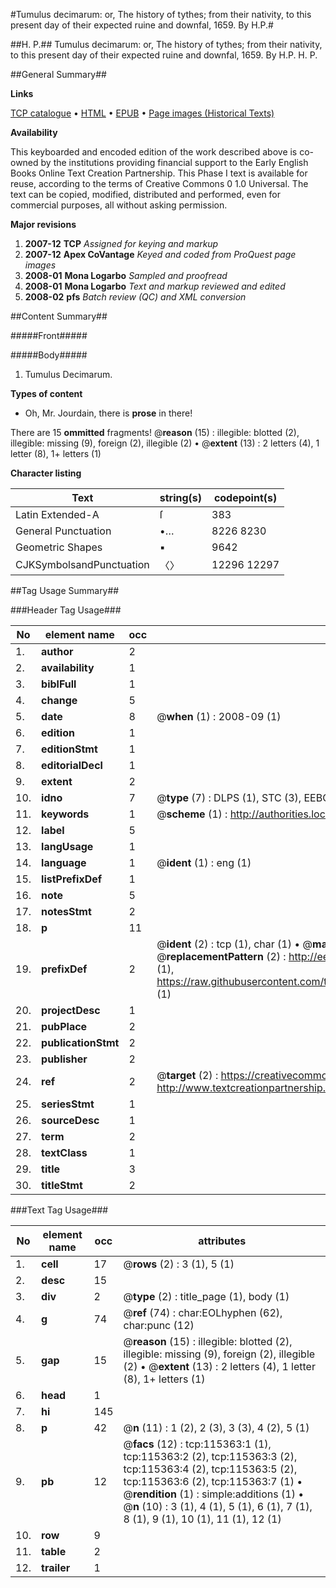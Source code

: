 #Tumulus decimarum: or, The history of tythes; from their nativity, to this present day of their expected ruine and downfal, 1659. By H.P.#

##H. P.##
Tumulus decimarum: or, The history of tythes; from their nativity, to this present day of their expected ruine and downfal, 1659. By H.P.
H. P.

##General Summary##

**Links**

[TCP catalogue](http://www.ota.ox.ac.uk/tcp/)  • 
[HTML](http://tei.it.ox.ac.uk/tcp/Texts-HTML/free/A91/A91078.html)  • 
[EPUB](http://tei.it.ox.ac.uk/tcp/Texts-EPUB/free/A91/A91078.epub) • 
[Page images (Historical Texts)](https://data.historicaltexts.jisc.ac.uk/view?pubId=eebo-99863178e&pageId=eebo-99863178e-115363-1)

**Availability**

This keyboarded and encoded edition of the
	       work described above is co-owned by the institutions
	       providing financial support to the Early English Books
	       Online Text Creation Partnership. This Phase I text is
	       available for reuse, according to the terms of Creative
	       Commons 0 1.0 Universal. The text can be copied,
	       modified, distributed and performed, even for
	       commercial purposes, all without asking permission.

**Major revisions**

1. __2007-12__ __TCP__ *Assigned for keying and markup*
1. __2007-12__ __Apex CoVantage__ *Keyed and coded from ProQuest page images*
1. __2008-01__ __Mona Logarbo__ *Sampled and proofread*
1. __2008-01__ __Mona Logarbo__ *Text and markup reviewed and edited*
1. __2008-02__ __pfs__ *Batch review (QC) and XML conversion*

##Content Summary##

#####Front#####

#####Body#####

1. Tumulus Decimarum.

**Types of content**

  * Oh, Mr. Jourdain, there is **prose** in there!

There are 15 **ommitted** fragments! 
 @__reason__ (15) : illegible: blotted (2), illegible: missing (9), foreign (2), illegible (2)  •  @__extent__ (13) : 2 letters (4), 1 letter (8), 1+ letters (1)

**Character listing**


|Text|string(s)|codepoint(s)|
|---|---|---|
|Latin Extended-A|ſ|383|
|General Punctuation|•…|8226 8230|
|Geometric Shapes|▪|9642|
|CJKSymbolsandPunctuation|〈〉|12296 12297|

##Tag Usage Summary##

###Header Tag Usage###

|No|element name|occ|attributes|
|---|---|---|---|
|1.|__author__|2||
|2.|__availability__|1||
|3.|__biblFull__|1||
|4.|__change__|5||
|5.|__date__|8| @__when__ (1) : 2008-09 (1)|
|6.|__edition__|1||
|7.|__editionStmt__|1||
|8.|__editorialDecl__|1||
|9.|__extent__|2||
|10.|__idno__|7| @__type__ (7) : DLPS (1), STC (3), EEBO-CITATION (1), PROQUEST (1), VID (1)|
|11.|__keywords__|1| @__scheme__ (1) : http://authorities.loc.gov/ (1)|
|12.|__label__|5||
|13.|__langUsage__|1||
|14.|__language__|1| @__ident__ (1) : eng (1)|
|15.|__listPrefixDef__|1||
|16.|__note__|5||
|17.|__notesStmt__|2||
|18.|__p__|11||
|19.|__prefixDef__|2| @__ident__ (2) : tcp (1), char (1)  •  @__matchPattern__ (2) : ([0-9\-]+):([0-9IVX]+) (1), (.+) (1)  •  @__replacementPattern__ (2) : http://eebo.chadwyck.com/downloadtiff?vid=$1&page=$2 (1), https://raw.githubusercontent.com/textcreationpartnership/Texts/master/tcpchars.xml#$1 (1)|
|20.|__projectDesc__|1||
|21.|__pubPlace__|2||
|22.|__publicationStmt__|2||
|23.|__publisher__|2||
|24.|__ref__|2| @__target__ (2) : https://creativecommons.org/publicdomain/zero/1.0/ (1), http://www.textcreationpartnership.org/docs/. (1)|
|25.|__seriesStmt__|1||
|26.|__sourceDesc__|1||
|27.|__term__|2||
|28.|__textClass__|1||
|29.|__title__|3||
|30.|__titleStmt__|2||


###Text Tag Usage###

|No|element name|occ|attributes|
|---|---|---|---|
|1.|__cell__|17| @__rows__ (2) : 3 (1), 5 (1)|
|2.|__desc__|15||
|3.|__div__|2| @__type__ (2) : title_page (1), body (1)|
|4.|__g__|74| @__ref__ (74) : char:EOLhyphen (62), char:punc (12)|
|5.|__gap__|15| @__reason__ (15) : illegible: blotted (2), illegible: missing (9), foreign (2), illegible (2)  •  @__extent__ (13) : 2 letters (4), 1 letter (8), 1+ letters (1)|
|6.|__head__|1||
|7.|__hi__|145||
|8.|__p__|42| @__n__ (11) : 1 (2), 2 (3), 3 (3), 4 (2), 5 (1)|
|9.|__pb__|12| @__facs__ (12) : tcp:115363:1 (1), tcp:115363:2 (2), tcp:115363:3 (2), tcp:115363:4 (2), tcp:115363:5 (2), tcp:115363:6 (2), tcp:115363:7 (1)  •  @__rendition__ (1) : simple:additions (1)  •  @__n__ (10) : 3 (1), 4 (1), 5 (1), 6 (1), 7 (1), 8 (1), 9 (1), 10 (1), 11 (1), 12 (1)|
|10.|__row__|9||
|11.|__table__|2||
|12.|__trailer__|1||
